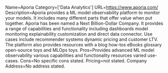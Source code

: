 Name=Aporia
Category=['Data Analytics']
URL=https://www.aporia.com/
Description=Aporia provides a ML model observability platform to monitor your models. It includes many different parts that offer value when put together. Aporia has been named a Next Billion-Dollar Company. It provides a range of capabilities and functionality including dashboards model monitoring explainability customization and direct data connector. Use cases include recommender systems dynamic pricing and customer LTV. The platform also provides resources with a blog how-tos eBooks glossary open-source toys and MLOps toys.
Pros=Provides advanced ML model observability various capabilities and functionality resources varied use-cases.
Cons=No specific cons stated.
Pricing=not stated.
Company Address=No address stated.
